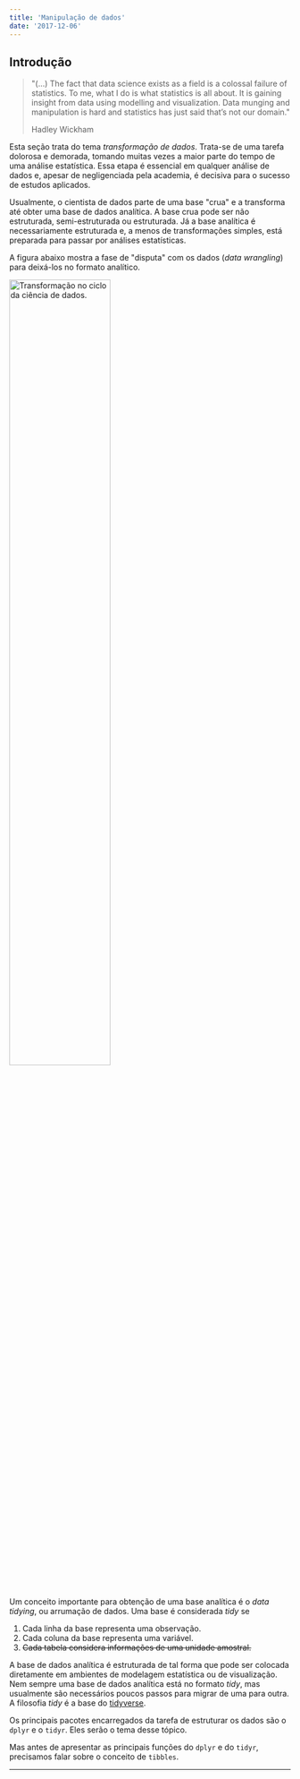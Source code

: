 ```yaml
---
title: 'Manipulação de dados'
date: '2017-12-06'
---
```






## Introdução

> "(...) The fact that data science exists as a field is a colossal failure of statistics. To me, what I do is what statistics is all about. It is gaining insight from data using modelling and visualization. Data munging and manipulation is hard and statistics has just said that’s not our domain."
> 
> Hadley Wickham

Esta seção trata do tema *transformação de dados*. Trata-se de uma tarefa dolorosa e demorada, tomando muitas vezes a maior parte do tempo de uma análise estatística. Essa etapa é essencial em qualquer análise de dados e, apesar de negligenciada pela academia, é decisiva para o sucesso de estudos aplicados.

Usualmente, o cientista de dados parte de uma base "crua" e a transforma até obter uma base de dados analítica. A base crua pode ser não estruturada, semi-estruturada ou estruturada. Já a base analítica é necessariamente estruturada e, a menos de transformações simples, está preparada para passar por análises estatísticas.

A figura abaixo mostra a fase de "disputa" com os dados (*data wrangling*) para deixá-los no formato analítico.

<img src="http://r4ds.had.co.nz/diagrams/data-science-wrangle.png" title="Transformação no ciclo da ciência de dados." alt="Transformação no ciclo da ciência de dados." width="60%" height="60%" />

Um conceito importante para obtenção de uma base analítica é o *data tidying*, ou arrumação de dados. Uma base é considerada *tidy* se

1. Cada linha da base representa uma observação.
2. Cada coluna da base representa uma variável.
3. ~~Cada tabela considera informações de uma unidade amostral.~~

A base de dados analítica é estruturada de tal forma que pode ser colocada diretamente em ambientes de modelagem estatística ou de visualização. Nem sempre uma base de dados analítica está no formato *tidy*, mas usualmente são necessários poucos passos para migrar de uma para outra. A filosofia *tidy* é a base do [tidyverse](https://www.tidyverse.org/).

Os principais pacotes encarregados da tarefa de estruturar os dados são o `dplyr` e o `tidyr`. Eles serão o tema desse tópico.

Mas antes de apresentar as principais funções do `dplyr` e do `tidyr`, precisamos falar sobre o conceito de `tibbles`.

-----------------------------------------------------









